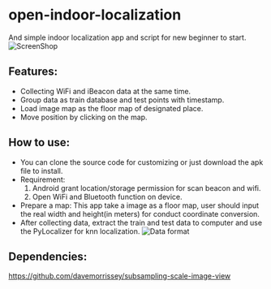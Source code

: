 # open-indoor-localization
And simple indoor localization app and script for new beginner to start.
![ScreenShop](https://github.com/LeslieXong/open-indoor-localization/tree/master/pictures/screenshot.jpg)

## Features:
* Collecting WiFi and iBeacon data at the same time.
* Group data as train database and test points with timestamp.
* Load image map as the floor map of designated place.
* Move position by clicking on the map.

## How to use:
* You can clone the source code for customizing or just download the apk file to install.
* Requirement:
   1. Android grant location/storage permission for scan beacon and wifi.
   2. Open WiFi and Bluetooth function on device.
* Prepare a map: This app take a image as a floor map, user should input the real width and height(in meters) for conduct coordinate conversion.
* After collecting data, extract the train and test data to computer and use the PyLocalizer for knn localization.
![Data format](https://github.com/LeslieXong/open-indoor-localization/tree/master/pictures/data_format.png)

## Dependencies:
https://github.com/davemorrissey/subsampling-scale-image-view



